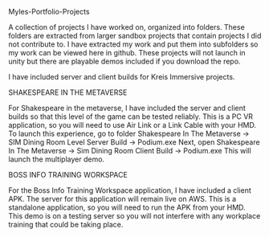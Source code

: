 Myles-Portfolio-Projects

A collection of projects I have worked on, organized into folders.
These folders are extracted from larger sandbox projects that contain projects I did not contribute to.
I have extracted my work and put them into subfolders so my work can be viewed here in github.
These projects will not launch in unity but there are playable demos included if you download the repo.

I have included server and client builds for Kreis Immersive projects. 

SHAKESPEARE IN THE METAVERSE

For Shakespeare in the metaverse, I have included the server and client builds so that this level of the game can be tested reliably.
This is a PC VR application, so you will need to use Air Link or a Link Cable with your HMD.
To launch this experience, go to folder Shakespeare In The Metaverse -> SIM Dining Room Level Server Build -> Podium.exe
Next, open Shakespeare In The Metaverse -> Sim Dining Room Client Build -> Podium.exe 
This will launch the multiplayer demo.

BOSS INFO TRAINING WORKSPACE

For the Boss Info Training Workspace application, I have included a client APK. The server for this application will remain live on AWS.
This is a standalone application, so you will need to run the APK from your HMD.
This demo is on a testing server so you will not interfere with any workplace training that could be taking place. 
